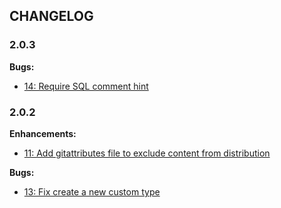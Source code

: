 ## CHANGELOG

### 2.0.3

**Bugs:**

* [14: Require SQL comment hint](https://github.com/acelaya/doctrine-enum-type/issues/14)

### 2.0.2

**Enhancements:**

* [11: Add gitattributes file to exclude content from distribution](https://github.com/acelaya/doctrine-enum-type/issues/11)

**Bugs:**

* [13: Fix create a new custom type](https://github.com/acelaya/doctrine-enum-type/issues/13)
